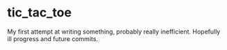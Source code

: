 # tic_tac_toe
My first attempt at writing something, probably really inefficient. Hopefully ill progress and future commits.
